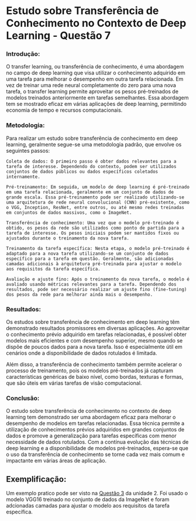# Estudo sobre Transferência de Conhecimento no Contexto de Deep Learning - Questão 7


### Introdução:

O transfer learning, ou transferência de conhecimento, é uma abordagem no campo de deep learning que visa utilizar o conhecimento adquirido em uma tarefa para melhorar o desempenho em outra tarefa relacionada. Em vez de treinar uma rede neural completamente do zero para uma nova tarefa, o transfer learning permite aproveitar os pesos pré-treinados de modelos treinados anteriormente em tarefas semelhantes. Essa abordagem tem se mostrado eficaz em várias aplicações de deep learning, permitindo economia de tempo e recursos computacionais.

### Metodologia:

Para realizar um estudo sobre transferência de conhecimento em deep learning, geralmente segue-se uma metodologia padrão, que envolve os seguintes passos:

    Coleta de dados: O primeiro passo é obter dados relevantes para a tarefa de interesse. Dependendo do contexto, podem ser utilizados conjuntos de dados públicos ou dados específicos coletados internamente.

    Pré-treinamento: Em seguida, um modelo de deep learning é pré-treinado em uma tarefa relacionada, geralmente em um conjunto de dados de grande escala. Essa pré-treinamento pode ser realizado utilizando-se uma arquitetura de rede neural convolucional (CNN) pré-existente, como o VGG, Inception, ResNet, entre outros, ou até mesmo redes treinadas em conjuntos de dados massivos, como o ImageNet.

    Transferência de conhecimento: Uma vez que o modelo pré-treinado é obtido, os pesos da rede são utilizados como ponto de partida para a tarefa de interesse. Os pesos iniciais podem ser mantidos fixos ou ajustados durante o treinamento da nova tarefa.

    Treinamento da tarefa específica: Nesta etapa, o modelo pré-treinado é adaptado para a nova tarefa utilizando-se um conjunto de dados específico para a tarefa em questão. Geralmente, são adicionadas camadas adicionais à arquitetura pré-treinada para ajustar o modelo aos requisitos da tarefa específica.

    Avaliação e ajuste fino: Após o treinamento da nova tarefa, o modelo é avaliado usando métricas relevantes para a tarefa. Dependendo dos resultados, pode ser necessário realizar um ajuste fino (fine-tuning) dos pesos da rede para melhorar ainda mais o desempenho.

### Resultados:

Os estudos sobre transferência de conhecimento em deep learning têm demonstrado resultados promissores em diversas aplicações. Ao aproveitar o conhecimento prévio adquirido em tarefas relacionadas, é possível obter modelos mais eficientes e com desempenho superior, mesmo quando se dispõe de poucos dados para a nova tarefa. Isso é especialmente útil em cenários onde a disponibilidade de dados rotulados é limitada.

Além disso, a transferência de conhecimento também permite acelerar o processo de treinamento, pois os modelos pré-treinados já capturam características genéricas de baixo nível, como bordas, texturas e formas, que são úteis em várias tarefas de visão computacional.

### Conclusão:

O estudo sobre transferência de conhecimento no contexto de deep learning tem demonstrado ser uma abordagem eficaz para melhorar o desempenho de modelos em tarefas relacionadas. Essa técnica permite a utilização de conhecimentos prévios adquiridos em grandes conjuntos de dados e promove a generalização para tarefas específicas com menor necessidade de dados rotulados. Com a contínua evolução das técnicas de deep learning e a disponibilidade de modelos pré-treinados, espera-se que o uso da transferência de conhecimento se torne cada vez mais comum e impactante em várias áreas de aplicação.

## Exemplificação: 

Um exemplo pratico pode ser visto na [Questão 3](https://github.com/thiagotheiry05/Disciplinas-da-Graduacao/blob/main/INTELIG%C3%8ANCIA%20ARTIFICIAL/Unidade%202/Quest%C3%A3o3_Lista2.ipynb) da unidade 2. Foi usado o modelo VGG16 treinado no conjunto de dados da ImageNet e foram adcionadas camadas para ajustar o modelo aos requisitos da tarefa específica. 




